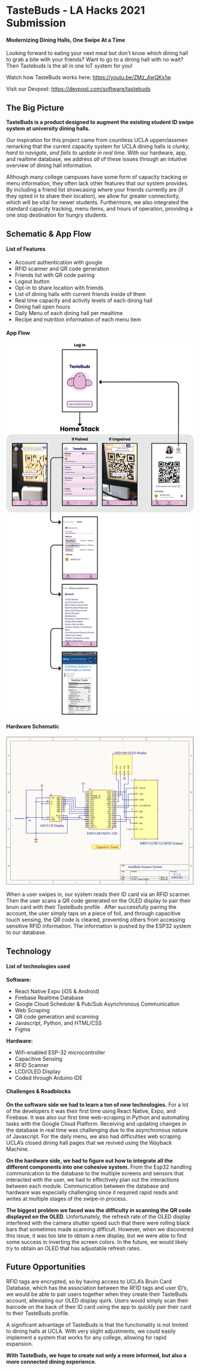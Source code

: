 # TasteBuds - LA Hacks 2021 Submission
#### Modernizing Dining Halls, One Swipe At a Time

Looking forward to eating your next meal but don’t know which dining hall to grab a bite with your friends? Want to go to a dining hall with no wait? Then Tastebuds is the all in one IoT system for you! 

Watch how TasteBuds works here: https://youtu.be/ZMz_4wQKs1w

Visit our Devpost: https://devpost.com/software/tastebuds

## The Big Picture

**TasteBuds is a product designed to augment the existing student ID swipe system at university dining halls.**

Our inspiration for this project came from countless UCLA upperclassmen remarking that the current capacity system for UCLA dining halls is *clunky, hard to navigate, and fails to update in real time*. With our hardware, app, and realtime database, we address *all* of these issues through an intuitive overview of dining hall information.

Although many college campuses have some form of capacity tracking or menu information, they often lack other features that our system provides. By including a friend list showcasing where your friends currently are (if they opted in to share their location), we allow for greater connectivity, which will be vital for newer students. Furthermore, we also integrated the standard capacity tracking, menu items, and hours of operation, providing a one stop destination for hungry students.

## Schematic & App Flow

#### List of Features

- Account authentication with google
- RFID scanner and QR code generation
- Friends list with QR code pairing
- Logout button
- Opt-in to share location with friends
- List of dining halls with current friends inside of them
- Real time capacity and activity levels of each dining hall
- Dining hall open hours
- Daily Menu of each dining hall per mealtime
- Recipe and nutrition information of each menu item

#### App Flow

![](./tasteBudsApp/assets/AppflowTasteBuds.png)

#### Hardware Schematic

![](./tasteBudsApp/assets/HardwareSchematic.png)

When a user swipes in, our system reads their ID card via an RFID scanner. Then the user scans a QR code generated on the OLED display to pair their bruin card with their TasteBuds profile . After successfully pairing the account, the user simply taps on a piece of foil, and through capacitive touch sensing, the QR code is cleared, preventing others from accessing sensitive RFID information. The information is pushed by the ESP32 system to our database.

## Technology

#### List of technologies used

**Software:**
- React Native Expo (iOS & Android)
- Firebase Realtime Database
- Google Cloud Scheduler & Pub/Sub Asynchronous Communication
- Web Scraping
- QR code generation and scanning
- Javascript, Python, and HTML/CSS
- Figma

**Hardware:**
- Wifi-enabled ESP-32 microcontroller
- Capacitive Sensing
- RFID Scanner
- LCD/OLED Display
- Coded through Arduino IDE

#### Challenges & Roadblocks

**On the software side we had to learn a ton of new technologies.** For a lot of the developers it was their first time using React Native, Expo, and Firebase. It was also our first time web-scraping in Python and automating tasks with the Google Cloud Platform. Receiving and updating changes in the database in real time was challenging due to the asynchronous nature of Javascript. For the daily menu, we also had difficulties web scraping UCLA’s closed dining hall pages that we revived using the Wayback Machine.

**On the hardware side, we had to figure out how to integrate all the different components into one cohesive system.** From the Esp32 handling communication to the database to the multiple screens and sensors that interacted with the user, we had to effectively plan out the interactions between each module. Communication between the database and hardware was especially challenging since it required rapid reads and writes at multiple stages of the swipe-in process. 

**The biggest problem we faced was the difficulty in scanning the QR code displayed on the OLED.** Unfortunately, the refresh rate of the OLED display interfered with the camera shutter speed such that there were rolling black bars that sometimes made scanning difficult. However, when we discovered this issue, it was too late to obtain a new display, but we were able to find some success in inverting the screen colors. In the future, we would likely try to obtain an OLED that has adjustable refresh rates. 

## Future Opportunities

RFID tags are encrypted, so by having access to UCLA’s Bruin Card Database, which has the association between the RFID tags and user ID’s,  we would be able to pair users together when they create their TasteBuds account, alleviating our OLED display quirk. Users would simply scan their barcode on the back of their ID card using the app to quickly pair their card to their TasteBuds profile.

A significant advantage of TasteBuds is that the functionality is not limited to dining halls at UCLA. With very slight adjustments, we could easily implement a system that works for any college, allowing for rapid expansion. 

**With TasteBuds, we hope to create not only a more informed, but also a more connected dining experience.**

